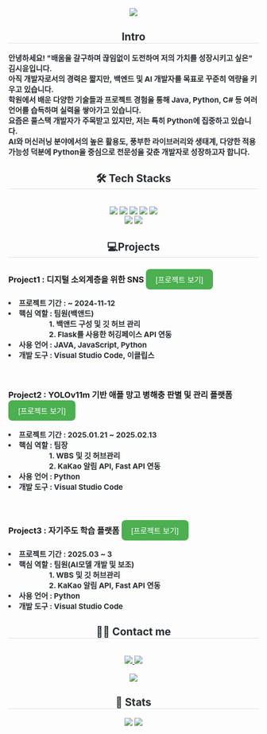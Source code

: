 <div align= "center">
    <img src="https://capsule-render.vercel.app/api?type=waving&color=8bb4c6&height=200&text=SIYUN's_Portfolio📃&animation=&fontColor=ffffff&fontSize=50" />
    </div>
    <div align= "center"> 
    <h2 style="border-bottom: 1px solid #d8dee4; color: #282d33;"> Intro </h2> 
    </div>    
    <div style="font-weight: 700; font-size: 15px; text-align: left; color: #282d33;"> 안녕하세요! "배움을 갈구하며 끊임없이 도전하여 저의 가치를 성장시키고 싶은" 김시윤입니다. <br> 
       아직 개발자로서의 경력은 짧지만, 백엔드 및 AI 개발자를 목표로 꾸준히 역량을 키우고 있습니다. <br>
        학원에서 배운 다양한 기술들과 프로젝트 경험을 통해 Java, Python, C# 등 여러 언어를 습득하며 실력을 쌓아가고 있습니다. <br>
        요즘은 풀스택 개발자가 주목받고 있지만, 저는 특히 Python에 집중하고 있습니다.<br>
        AI와 머신러닝 분야에서의 높은 활용도, 풍부한 라이브러리와 생태계, 다양한 적용 가능성 덕분에 Python을 중심으로 전문성을 갖춘 개발자로 성장하고자 합니다.
    </div>
    <div align= "center">
    <h2 style="border-bottom: 1px solid #d8dee4; color: #282d33;"> 🛠️ Tech Stacks </h2> <br> 
    <div style="margin: 0 auto; text-align: center;" align= "center"> <img src="https://img.shields.io/badge/Java-007396?style=flat&logo=Java&logoColor=white">
          <img src="https://img.shields.io/badge/Javascript-F7DF1E?style=flat&logo=Javascript&logoColor=white">
          <img src="https://img.shields.io/badge/Oracle-F80000?style=flat&logo=Oracle&logoColor=white">
          <img src="https://img.shields.io/badge/Notion-000000?style=flat&logo=Notion&logoColor=white">
          <img src="https://img.shields.io/badge/Python-3776AB?style=flat&logo=Python&logoColor=white">
          <br/><img src="https://img.shields.io/badge/C-A8B9CC?style=flat&logo=C&logoColor=white">
          <img src="https://img.shields.io/badge/Github-181717?style=flat&logo=Github&logoColor=white">
          </div>
    </div>
    <div align= "center">
    <h2 style="border-bottom: 1px solid #d8dee4; color: #282d33;"> 💻Projects</h2>
    </div>
    <div align= "left"> <h3>Project1 : 디지털 소외계층을 위한 SNS <a href="https://github.com/2024-SMHRD-IS-CLOUD-4/GitTestHello1021" target="_blank" style="text-decoration: none;">
  <button style="font-size: 15px; padding: 10px 20px; border-radius: 8px; border: none; background-color: #4CAF50; color: white; cursor: pointer;">
    [프로젝트 보기]
  </button></h3></div>
          <div style="font-weight: 700; font-size: 15px; text-align: left; color: #282d33;">
              <li>프로젝트 기간 : ~ 2024-11-12</li>
              <li>핵심 역할 : 팀원(백앤드) <br>&nbsp;&nbsp;&nbsp;&nbsp;&nbsp;&nbsp;&nbsp;&nbsp;&nbsp;&nbsp;&nbsp;&nbsp;&nbsp;&nbsp;&nbsp;&nbsp;&nbsp;&nbsp;&nbsp;&nbsp;&nbsp;&nbsp;
                  1. 백앤드 구성 및 깃 허브 관리 <br>&nbsp;&nbsp;&nbsp;&nbsp;&nbsp;&nbsp;&nbsp;&nbsp;&nbsp;&nbsp;&nbsp;&nbsp;&nbsp;&nbsp;&nbsp;&nbsp;&nbsp;&nbsp;&nbsp;&nbsp;&nbsp;&nbsp;
                  2. Flask를 사용한 허깅페이스 API 연동</li>
              <li>사용 언어 : JAVA, JavaScript, Python</li>
              <li>개발 도구 : Visual Studio Code, 이클립스</li>
    </div>
    <br><br>
        <div align= "left"> <h3>Project2 : YOLOv11m 기반 애플 망고 병해충 판별 및 관리 플랫폼 <a href="https://github.com/2024-SMHRD-IS-CLOUD-4/PENTANOVA" target="_blank" style="text-decoration: none;">
  <button style="font-size: 15px; padding: 10px 20px; border-radius: 8px; border: none; background-color: #4CAF50; color: white; cursor: pointer;">
    [프로젝트 보기]
  </button></h3></div>
          <div style="font-weight: 700; font-size: 15px; text-align: left; color: #282d33;">
              <li>프로젝트 기간 : 2025.01.21 ~ 2025.02.13</li>
              <li>핵심 역할 : 팀장 <br>&nbsp;&nbsp;&nbsp;&nbsp;&nbsp;&nbsp;&nbsp;&nbsp;&nbsp;&nbsp;&nbsp;&nbsp;&nbsp;&nbsp;&nbsp;&nbsp;&nbsp;&nbsp;&nbsp;&nbsp;&nbsp;&nbsp;
                  1. WBS 및 깃 허브관리 <br>&nbsp;&nbsp;&nbsp;&nbsp;&nbsp;&nbsp;&nbsp;&nbsp;&nbsp;&nbsp;&nbsp;&nbsp;&nbsp;&nbsp;&nbsp;&nbsp;&nbsp;&nbsp;&nbsp;&nbsp;&nbsp;&nbsp;
                  2. KaKao 알림 API, Fast API 연동</li>
              <li>사용 언어 : Python</li>
              <li>개발 도구 : Visual Studio Code</li>
    </div>
    <br><br>
        <div align= "left"> <h3>Project3 : 자기주도 학습 플랫폼 <a href="https://github.com/2024-SMHRD-IS-CLOUD-4/PENTANOVA" target="_blank" style="text-decoration: none;">
  <button style="font-size: 15px; padding: 10px 20px; border-radius: 8px; border: none; background-color: #4CAF50; color: white; cursor: pointer;">
    [프로젝트 보기]
  </button></h3></div>
          <div style="font-weight: 700; font-size: 15px; text-align: left; color: #282d33;">
              <li>프로젝트 기간 : 2025.03 ~ 3</li>
              <li>핵심 역할 : 팀원(AI모델 개발 및 보조) <br>&nbsp;&nbsp;&nbsp;&nbsp;&nbsp;&nbsp;&nbsp;&nbsp;&nbsp;&nbsp;&nbsp;&nbsp;&nbsp;&nbsp;&nbsp;&nbsp;&nbsp;&nbsp;&nbsp;&nbsp;&nbsp;&nbsp;
                  1. WBS 및 깃 허브관리 <br>&nbsp;&nbsp;&nbsp;&nbsp;&nbsp;&nbsp;&nbsp;&nbsp;&nbsp;&nbsp;&nbsp;&nbsp;&nbsp;&nbsp;&nbsp;&nbsp;&nbsp;&nbsp;&nbsp;&nbsp;&nbsp;&nbsp;
                  2. KaKao 알림 API, Fast API 연동</li>
              <li>사용 언어 : Python</li>
              <li>개발 도구 : Visual Studio Code</li>
    </div>  
    <div align= "center">
    <h2 style="border-bottom: 1px solid #d8dee4; color: #282d33;"> 🧑‍💻 Contact me </h2> <br> 
    <div align= "center"> <a href=mailto:rlatldbs0425@gmail.com> <img src="https://img.shields.io/badge/Gmail-EA4335?style=flat&logo=Gmail&logoColor=white&link=mailto:rlatldbs0425@gmail.com"> </a>
         <a href=https://www.notion.so/SIYUN-s-Page-1129e8b2bade808ab4a9e81b997792dc?pvs=4> <img src="https://img.shields.io/badge/Notion-000000?style=flat&logo=Notion&logoColor=white&link=https://www.notion.so/SIYUN-s-Page-1129e8b2bade808ab4a9e81b997792dc?pvs=4"> </a>
          </div>  <br> 
    <div align= "center"> <a href="https://hits.seeyoufarm.com"> <img src="https://hits.seeyoufarm.com/api/count/incr/badge.svg?url=https%3A%2F%2Fgithub.com%2FYunE99%2F&count_bg=%23000000&title_bg=%23000000&icon=github.svg&icon_color=%23FFFFFF&title=GitHub&edge_flat=false"/></a>
       </div> 
    </div>
    <div align= "center"> 
    <h2 style="border-bottom: 1px solid #d8dee4; color: #282d33;"> 🏅 Stats </h2> <div align= "center"> <img src="https://github-readme-stats.vercel.app/api?username=YunE99&bg_color=180,ffffff,00000000&title_color=000000&text_color=000000"
         /> <img src="https://github-readme-stats.vercel.app/api/top-langs/?username=YunE99&layout=compact&bg_color=180,ffffff,00000000&title_color=000000&text_color=000000"
           /> </div> 
    </div>
    
